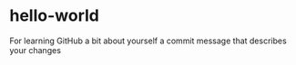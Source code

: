 # hello-world
For learning GitHub
a bit about yourself
a commit message that describes your changes
